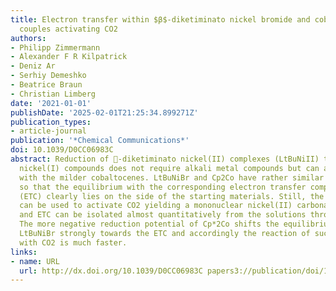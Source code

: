 ```yaml
---
title: Electron transfer within $β$-diketiminato nickel bromide and cobaltocene redox
  couples activating CO2
authors:
- Philipp Zimmermann
- Alexander F R Kilpatrick
- Deniz Ar
- Serhiy Demeshko
- Beatrice Braun
- Christian Limberg
date: '2021-01-01'
publishDate: '2025-02-01T21:25:34.899271Z'
publication_types:
- article-journal
publication: '*Chemical Communications*'
doi: 10.1039/D0CC06983C
abstract: Reduction of -diketiminato nickel(II) complexes (LtBuNiII) to the corresponding
  nickel(I) compounds does not require alkali metal compounds but can also be performed
  with the milder cobaltocenes. LtBuNiBr and Cp2Co have rather similar redox potentials,
  so that the equilibrium with the corresponding electron transfer compound [LtBuNiIBr][Cp2CoIII]
  (ETC) clearly lies on the side of the starting materials. Still, the ETC portion
  can be used to activate CO2 yielding a mononuclear nickel(II) carbonate complex
  and ETC can be isolated almost quantitatively from the solutions through crystallisation.
  The more negative reduction potential of Cp*2Co shifts the equilibrium formed with
  LtBuNiBr strongly towards the ETC and accordingly the reaction of such solutions
  with CO2 is much faster.
links:
- name: URL
  url: http://dx.doi.org/10.1039/D0CC06983C papers3://publication/doi/10.1039/D0CC06983C
---
```

